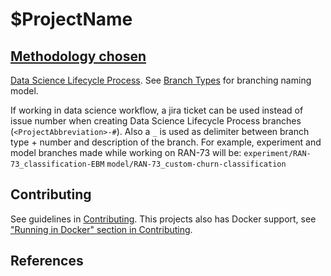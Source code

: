 <!-- toc -->

# $ProjectName
## [Methodology chosen][2]
[Data Science Lifecycle Process][1].
See [Branch Types][3] for branching naming model.

If working in data science workflow, a jira ticket can be used instead of issue number when creating Data Science Lifecycle Process branches
(`<ProjectAbbreviation>-#`). Also a `_` is used as delimiter between
branch type + number and description of the branch. For example,
experiment and model branches made while working on RAN-73 will be:
`experiment/RAN-73_classification-EBM`
`model/RAN-73_custom-churn-classification`

## Contributing
See guidelines in [Contributing](./CONTRIBUTING.md). This projects also
has Docker support, see ["Running in Docker"
section in Contributing](./CONTRIBUTING.md#running-in-docker).

## References
[1]: <https://github.com/dslp/dslp> 'Data Science Lifecycle Process'
[2]: <https://youtu.be/nx1VQrGfU8A?t=556> 'Data Science Lifecycle Process
Lecture'
[3]: <https://github.com/dslp/dslp/blob/main/branching/branch-types.md> 'Data
Science Lifecycle Branch Types'
